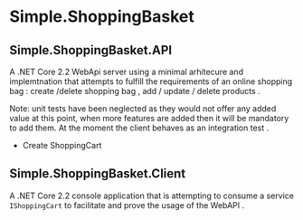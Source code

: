 # Simple.ShoppingBasket

## Simple.ShoppingBasket.API 

A .NET Core 2.2 WebApi server using a minimal arhitecure and implemtnation that attempts to fulfill the requirements of an online shopping bag : create /delete shopping bag , add / update / delete products .   

Note: unit tests have been neglected as they would not offer any added value at this point, when more features are added then it will be mandatory to add them. At the moment the client behaves as an integration test .

- Create ShoppingCart


## Simple.ShoppingBasket.Client

A .NET Core 2.2 console application that is attempting to consume a service `IShoppingCart` to facilitate and prove the usage of the WebAPI .


